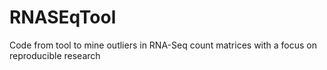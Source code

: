 # RNASEqTool
Code from tool to mine outliers in RNA-Seq count matrices with a focus on reproducible research
